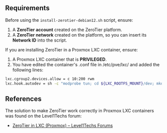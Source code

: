 ## Requirements

Before using the `install-zerotier-debian12.sh` script, ensure:

1. A **ZeroTier account** created on the ZeroTier platform.
2. A **ZeroTier network** created on the platform, so you can insert its **Network ID** into the script.

If you are installing ZeroTier in a Proxmox LXC container, ensure:
1. A Proxmox LXC container that is **PRIVILEGED**.
2. You have edited the container's .conf file in /etc/pve/lxc/ and added the following lines:
```bash
lxc.cgroup2.devices.allow = c 10:200 rwm
lxc.hook.autodev = sh -c "modprobe tun; cd ${LXC_ROOTFS_MOUNT}/dev; mkdir net; mknod net/tun c 10 200; chmod 0666 net/tun"
```
## References
The solution to make ZeroTier work correctly in Proxmox LXC containers was found on the Level1Techs forum:
- [ZeroTier in LXC (Proxmox) – Level1Techs Forums](https://forum.level1techs.com/t/zerotier-in-lxc-proxmox/155515/11)
